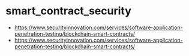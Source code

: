 # smart_contract_security

* https://www.securityinnovation.com/services/software-application-penetration-testing/blockchain-smart-contracts/
* https://www.securityinnovation.com/services/software-application-penetration-testing/blockchain-smart-contracts/
